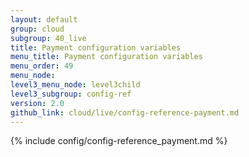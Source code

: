 ```yaml
---
layout: default
group: cloud
subgroup: 40_live
title: Payment configuration variables
menu_title: Payment configuration variables
menu_order: 49
menu_node: 
level3_menu_node: level3child
level3_subgroup: config-ref
version: 2.0
github_link: cloud/live/config-reference-payment.md
---
```


{% include config/config-reference_payment.md %}
